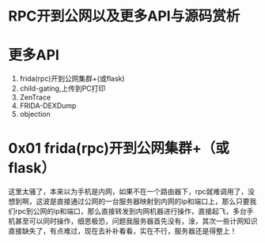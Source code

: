 # RPC开到公网以及更多API与源码赏析
# 更多API
1. frida(rpc)开到公网集群+(或flask)
2. child-gating,上传到PC打印
3. ZenTrace
4. FRIDA-DEXDump
5. objection

# 0x01 frida(rpc)开到公网集群+（或flask）
这里太骚了，本来以为手机是内网，如果不在一个路由器下，rpc就难调用了，没想到啊，这波是直接通过公网的一台服务器映射到内网的ip和端口上，那么只要我们rpc到公网的ip和端口，那么直接转发到内网机器进行操作，直接起飞，多台手机甚至可以同时操作，细思极恐，问题我服务器首先没有，淦，其次一些计网知识直接缺失了，有点难过，现在去补补看看，实在不行，服务器还是得整上！

